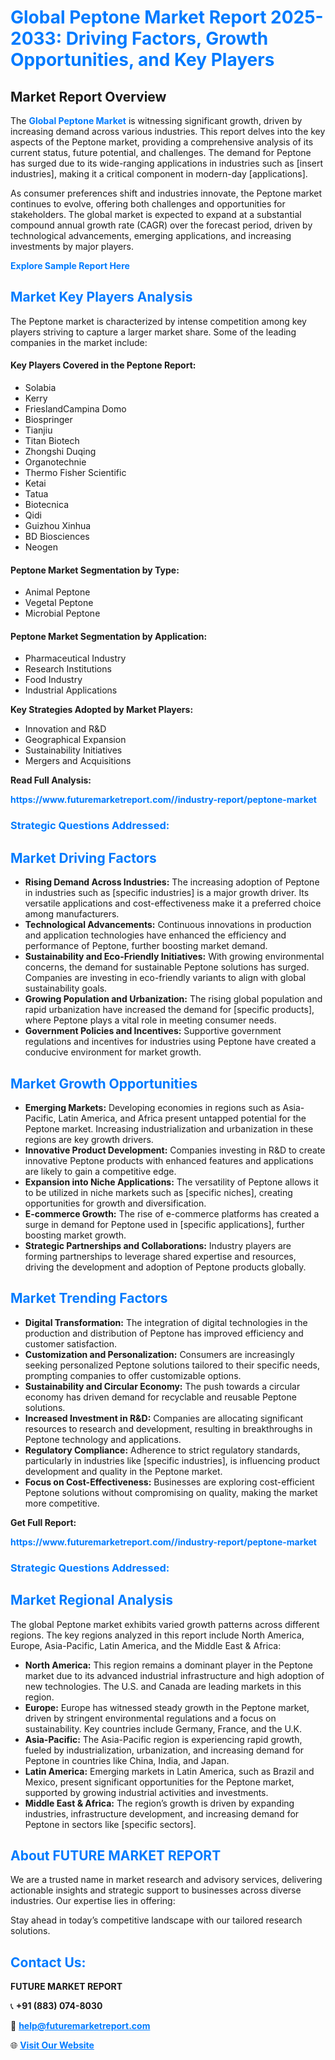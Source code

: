 <h1 style="color: #007BFF;">Global Peptone Market Report 2025-2033: Driving Factors, Growth Opportunities, and Key Players</h1>

<section id="overview">
<h2>Market Report Overview</h2>
<p>The <a href="https://www.futuremarketreport.com//industry-report/peptone-market" style="color: #007BFF; text-decoration: none;"><strong>Global Peptone Market</strong></a> is witnessing significant growth, driven by increasing demand across various industries. This report delves into the key aspects of the Peptone market, providing a comprehensive analysis of its current status, future potential, and challenges. The demand for Peptone has surged due to its wide-ranging applications in industries such as [insert industries], making it a critical component in modern-day [applications].</p>
<p>As consumer preferences shift and industries innovate, the Peptone market continues to evolve, offering both challenges and opportunities for stakeholders. The global market is expected to expand at a substantial compound annual growth rate (CAGR) over the forecast period, driven by technological advancements, emerging applications, and increasing investments by major players.</p>
</section>

<section id="overview">
<p><a href="https://www.futuremarketreport.com//request-sample/reportId=59063" style="color: #007BFF; text-decoration: none;"><strong>Explore Sample Report Here</strong></a></p>
</section>

<section id="key-players">
<h2 style="color: #007BFF;">Market Key Players Analysis</h2>
<p>The Peptone market is characterized by intense competition among key players striving to capture a larger market share. Some of the leading companies in the market include:</p>
<h4>Key Players Covered in the Peptone Report:</h4>
<ul><li>Solabia</li><li>Kerry</li><li>FrieslandCampina Domo</li><li>Biospringer</li><li>Tianjiu</li><li>Titan Biotech</li><li>Zhongshi Duqing</li><li>Organotechnie</li><li>Thermo Fisher Scientific</li><li>Ketai</li><li>Tatua</li><li>Biotecnica</li><li>Qidi</li><li>Guizhou Xinhua</li><li>BD Biosciences</li><li>Neogen</li></ul>
<h4>Peptone Market Segmentation by Type:</h4>
<ul><li>Animal Peptone</li><li>Vegetal Peptone</li><li>Microbial Peptone</li></ul>

<h4>Peptone Market Segmentation by Application:</h4>
<ul><li>Pharmaceutical Industry</li><li>Research Institutions</li><li>Food Industry</li><li>Industrial Applications</li></ul>
<p><strong>Key Strategies Adopted by Market Players:</strong></p>
<ul>
<li>Innovation and R&D</li>
<li>Geographical Expansion</li>
<li>Sustainability Initiatives</li>
<li>Mergers and Acquisitions</li>
</ul>
</section>

<section>
<p><strong>Read Full Analysis: </strong></p><a href="https://www.futuremarketreport.com//industry-report/peptone-market" style="color: #007BFF; text-decoration: none;"><strong>https://www.futuremarketreport.com//industry-report/peptone-market</strong></a>
<h3 style="color: #007BFF;">Strategic Questions Addressed:</h3>
</section>

<section id="driving-factors">
<h2 style="color: #007BFF;">Market Driving Factors</h2>
<ul>
<li><strong>Rising Demand Across Industries:</strong> The increasing adoption of Peptone in industries such as [specific industries] is a major growth driver. Its versatile applications and cost-effectiveness make it a preferred choice among manufacturers.</li>
<li><strong>Technological Advancements:</strong> Continuous innovations in production and application technologies have enhanced the efficiency and performance of Peptone, further boosting market demand.</li>
<li><strong>Sustainability and Eco-Friendly Initiatives:</strong> With growing environmental concerns, the demand for sustainable Peptone solutions has surged. Companies are investing in eco-friendly variants to align with global sustainability goals.</li>
<li><strong>Growing Population and Urbanization:</strong> The rising global population and rapid urbanization have increased the demand for [specific products], where Peptone plays a vital role in meeting consumer needs.</li>
<li><strong>Government Policies and Incentives:</strong> Supportive government regulations and incentives for industries using Peptone have created a conducive environment for market growth.</li>
</ul>
</section>

<section id="growth-opportunities">
<h2 style="color: #007BFF;">Market Growth Opportunities</h2>
<ul>
<li><strong>Emerging Markets:</strong> Developing economies in regions such as Asia-Pacific, Latin America, and Africa present untapped potential for the Peptone market. Increasing industrialization and urbanization in these regions are key growth drivers.</li>
<li><strong>Innovative Product Development:</strong> Companies investing in R&D to create innovative Peptone products with enhanced features and applications are likely to gain a competitive edge.</li>
<li><strong>Expansion into Niche Applications:</strong> The versatility of Peptone allows it to be utilized in niche markets such as [specific niches], creating opportunities for growth and diversification.</li>
<li><strong>E-commerce Growth:</strong> The rise of e-commerce platforms has created a surge in demand for Peptone used in [specific applications], further boosting market growth.</li>
<li><strong>Strategic Partnerships and Collaborations:</strong> Industry players are forming partnerships to leverage shared expertise and resources, driving the development and adoption of Peptone products globally.</li>
</ul>
</section>

<section id="trending-factors">
<h2 style="color: #007BFF;">Market Trending Factors</h2>
<ul>
<li><strong>Digital Transformation:</strong> The integration of digital technologies in the production and distribution of Peptone has improved efficiency and customer satisfaction.</li>
<li><strong>Customization and Personalization:</strong> Consumers are increasingly seeking personalized Peptone solutions tailored to their specific needs, prompting companies to offer customizable options.</li>
<li><strong>Sustainability and Circular Economy:</strong> The push towards a circular economy has driven demand for recyclable and reusable Peptone solutions.</li>
<li><strong>Increased Investment in R&D:</strong> Companies are allocating significant resources to research and development, resulting in breakthroughs in Peptone technology and applications.</li>
<li><strong>Regulatory Compliance:</strong> Adherence to strict regulatory standards, particularly in industries like [specific industries], is influencing product development and quality in the Peptone market.</li>
<li><strong>Focus on Cost-Effectiveness:</strong> Businesses are exploring cost-efficient Peptone solutions without compromising on quality, making the market more competitive.</li>
</ul>
</section>

<section>
<p><strong>Get Full Report: </strong></p><a href="https://www.futuremarketreport.com//industry-report/peptone-market" style="color: #007BFF; text-decoration: none;"><strong>https://www.futuremarketreport.com//industry-report/peptone-market</strong></a>
<h3 style="color: #007BFF;">Strategic Questions Addressed:</h3>
</section>


<section id="regional-analysis">
<h2 style="color: #007BFF;">Market Regional Analysis</h2>
<p>The global Peptone market exhibits varied growth patterns across different regions. The key regions analyzed in this report include North America, Europe, Asia-Pacific, Latin America, and the Middle East & Africa:</p>
<ul>
<li><strong>North America:</strong> This region remains a dominant player in the Peptone market due to its advanced industrial infrastructure and high adoption of new technologies. The U.S. and Canada are leading markets in this region.</li>
<li><strong>Europe:</strong> Europe has witnessed steady growth in the Peptone market, driven by stringent environmental regulations and a focus on sustainability. Key countries include Germany, France, and the U.K.</li>
<li><strong>Asia-Pacific:</strong> The Asia-Pacific region is experiencing rapid growth, fueled by industrialization, urbanization, and increasing demand for Peptone in countries like China, India, and Japan.</li>
<li><strong>Latin America:</strong> Emerging markets in Latin America, such as Brazil and Mexico, present significant opportunities for the Peptone market, supported by growing industrial activities and investments.</li>
<li><strong>Middle East & Africa:</strong> The region’s growth is driven by expanding industries, infrastructure development, and increasing demand for Peptone in sectors like [specific sectors].</li>
</ul>
</section>

<footer>
<h2 style="color: #007BFF;">About FUTURE MARKET REPORT</h2>
<p>We are a trusted name in market research and advisory services, delivering actionable insights and strategic support to businesses across diverse industries. Our expertise lies in offering:</p>

<p>Stay ahead in today’s competitive landscape with our tailored research solutions.</p>

<h2 style="color: #007BFF;">Contact Us:</h2>
<p><strong>FUTURE MARKET REPORT</strong></p>
<p>📞 <strong>+91 (883) 074-8030</strong></p>
<p>📧 <strong><a href="mailto:help@futuremarketreport.com" style="color: #007BFF;">help@futuremarketreport.com</a></strong></p>
<p>🌐 <strong><a href="https://www.futuremarketreport.com/" style="color: #007BFF;">Visit Our Website</a></strong></p>
</footer>